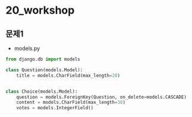 # 20_workshop

## 문제1 

- models.py

```python
from django.db import models

class Question(models.Model):
    title = models.CharField(max_length=20)


class Choice(models.Model):
    question = models.ForeignKey(Question, on_delete=models.CASCADE)
    content = models.CharField(max_length=30)
    votes = models.IntegerField()

```


